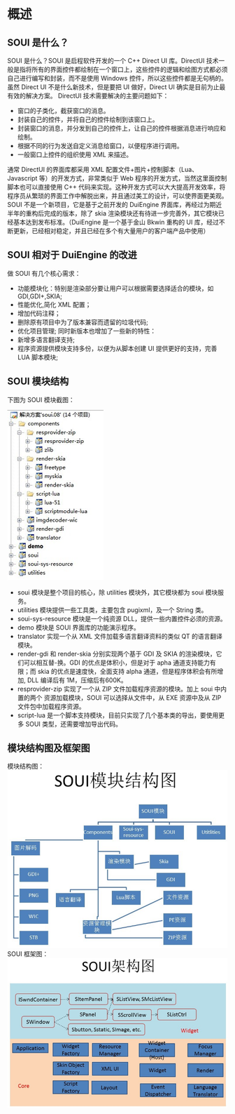 # 概述
## SOUI 是什么？ 

SOUI 是什么？SOUI 是启程软件开发的一个 C++ Direct UI 库。DirectUI 技术一般是指将所有的界面控件都绘制在一个窗口上，这些控件的逻辑和绘图方式都必须自己进行编写和封装，而不是使用 Windows 控件，所以这些控件都是无句柄的。虽然 Direct UI 不是什么新技术，但是要把 UI 做好，Direct UI 确实是目前为止最有效的解决方案。 
DirectUI 技术需要解决的主要问题如下： 

- 窗口的子类化，截获窗口的消息。 
- 封装自己的控件，并将自己的控件绘制到该窗口上。 
- 封装窗口的消息，并分发到自己的控件上，让自己的控件根据消息进行响应和绘制。 
- 根据不同的行为发送自定义消息给窗口，以便程序进行调用。 
- 一般窗口上控件的组织使用 XML 来描述。 

通常 DirectUI 的界面库都采用 XML 配置文件+图片+控制脚本（Lua、Javascript 等）的开发方式，非常类似于 Web 程序的开发方式，当然这里面控制脚本也可以直接使用 C++ 代码来实现。这种开发方式可以大大提高开发效率，将程序员从繁琐的界面工作中解脱出来，并且通过美工的设计，可以使界面更美观。 
SOUI 不是一个新项目，它是基于之前开发的 DuiEngine 界面库，再经过为期近半年的重构后完成的版本，除了 skia 渲染模块还有待进一步完善外，其它模块已经基本达到发布标准。（DuiEngine 是一个基于金山 Bkwin 重构的 UI 库，经过不断更新，已经相对稳定，并且已经在多个有大量用户的客户端产品中使用） 

## SOUI 相对于 DuiEngine 的改进 

做 SOUI 有几个核心需求： 
- 功能模块化：特别是渲染部分要让用户可以根据需要选择适合的模块，如 GDI,GDI+,SKIA; 
- 性能优化,简化 XML 配置； 
- 增加代码注释； 
- 删除原有项目中为了版本兼容而遗留的垃圾代码; 
- 优化项目管理; 
同时新版本也增加了一些新的特性： 
- 新增多语言翻译支持; 
- 程序资源提供模块支持多份，以便为从脚本创建 UI 提供更好的支持，完善 LUA 脚本模块; 

## SOUI 模块结构 
下图为 SOUI 模块截图： 

![模块结构](images/0.jpg)

- soui 模块是整个项目的核心，除 utilities 模块外，其它模块都为 soui 模块服务。 
- utilities 模块提供一些工具类，主要包含 pugixml，及一个 String 类。 
- soui-sys-resource 模块是一个纯资源 DLL，提供一些内置控件必须的资源。 
- demo 模块是 SOUI 界面库的功能演示程序。 
- translator 实现一个从 XML 文件加载多语言翻译资料的类似 QT 的语言翻译模块。 
- render-gdi 和 render-skia 分别实现两个基于 GDI 及 SKIA 的渲染模块，它们可以相互替-换。GDI 的优点是体积小，但是对于 apha 通道支持能力有限；而 skia 的优点是速度快，全面支持 alpha 通道，但是程序体积会有所增加, DLL 编译后有 1M，压缩后有600K。 
- resprovider-zip 实现了一个从 ZIP 文件加载程序资源的模块。加上 soui 中内置的两个
资源加载模块，SOUI 可以选择从文件中，从 EXE 资源中及从 ZIP 文件包中加载程序资源。 
- script-lua 是一个脚本支持模块，目前只实现了几个基本类的导出，要使用更多 SOUI 类型，还需要增加导出代码。 

## 模块结构图及框架图 
模块结构图：
 ![模块结构](images/1.jpg)
SOUI 框架图：
 ![模块结构](images/2.jpg)

 